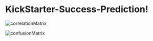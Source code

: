 # KickStarter-Success-Prediction!

![correlationMatrix](https://user-images.githubusercontent.com/65743503/157476041-0ca22c18-4262-42fb-9385-00e37c1ee535.png)<br/>


![confusionMatrix](https://user-images.githubusercontent.com/65743503/157476193-e170078e-f8f5-4385-be02-904ed8616ad4.png)
